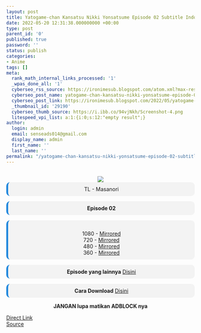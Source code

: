 ```yaml
---
layout: post
title: Yatogame-chan Kansatsu Nikki Yonsatsume Episode 02 Subtitle Indonesia
date: 2022-05-20 12:31:38.000000000 +00:00
type: post
parent_id: '0'
published: true
password: ''
status: publish
categories:
- Anime
tags: []
meta:
  rank_math_internal_links_processed: '1'
  _wpas_done_all: '1'
  cyberseo_rss_source: https://ironimesub.blogspot.com/atom.xml?max-results=150
  cyberseo_post_name: yatogame-chan-kansatsu-nikki-yonsatsume-episode-02-subtitle-indonesia
  cyberseo_post_link: https://ironimesub.blogspot.com/2022/05/yatogame-chan-kansatsu-nikki-yonsatsume_17.html
  _thumbnail_id: '29190'
  cyberseo_thumb_source: https://i.ibb.co/94vjNkh/Screenshot-4.png
  litespeed_vpi_list: a:1:{i:0;s:12:"empty result";}
author:
  login: admin
  email: senseads014@gmail.com
  display_name: admin
  first_name: ''
  last_name: ''
permalink: "/yatogame-chan-kansatsu-nikki-yonsatsume-episode-02-subtitle-indonesia/"
---
```


<div style="text-align: center">
<br />
<img src="{{ site.baseurl }}/assets/2022/05/Screenshot-4.png" />
<div style="background-color: #f3f3f3;border-left: 5px solid #2288dd;border-radius: 10px;padding: 10px">
TL - Masanori</div>
<p></p>
<div style="background-color: #f3f3f3;border-left: 5px solid #2288dd;border-radius: 10px;padding: 10px">
<strong>Episode 02</strong> </div>
<p></p>
<div style="background-color: #f3f3f3;border-left: 5px solid #2288dd;border-radius: 10px;padding: 10px">
<br />
1080 - <a href="https://mir.cr/0KQOF7UZ">Mirrored</a><br />
720 - <a href="https://mir.cr/VWXYRW6I">Mirrored</a><br />
480 - <a href="https://mir.cr/UDBZXASZ">Mirrored</a><br />
360 - <a href="https://mir.cr/0QRT00RB">Mirrored</a>
</div>
<p></p>
<div style="background-color: #f3f3f3;border-left: 5px solid #2288dd;border-radius: 10px;padding: 10px">
<strong>Episode yang lainnya</strong> <a href="https://ironimesub.blogspot.com/p/yatogame-chan-kansatsu-nikki-yonsatsume.html">Disini</a>
</div>
<p></p>
<div style="background-color: #f3f3f3;border-left: 5px solid #2288dd;border-radius: 10px;padding: 10px">
<strong>Cara Download</strong> <a href="https://ironimesub.blogspot.com/2022/04/cara-mendownload-di-mirrored.html">Disini</a>
</div>
<p><strong>JANGAN lupa matikan ADBLOCK nya</strong></p>
</div>
<div class="divbtn"> <a href="https://handymansurrender.com/fihup8buzv?key=94550f7ce39444073321dde3b8782f97" class="btn"><i class="fa fa-download"></i> Direct Link</a> <br /><a href="https://ironimesub.blogspot.com/2022/05/yatogame-chan-kansatsu-nikki-yonsatsume_17.html">Source</a> </div>

